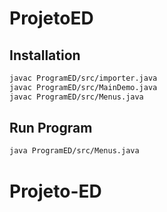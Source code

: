 # ProjetoED

## Installation

```bash
javac ProgramED/src/importer.java
javac ProgramED/src/MainDemo.java
javac ProgramED/src/Menus.java
```

## Run Program

```bash
java ProgramED/src/Menus.java
```
# Projeto-ED
